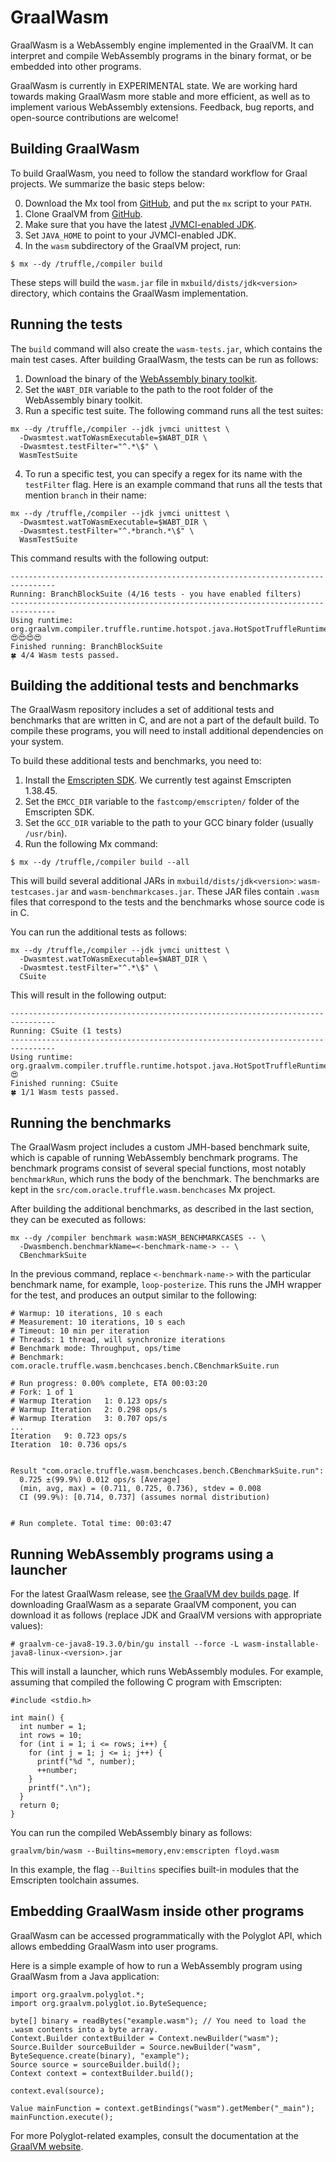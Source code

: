 
# GraalWasm

GraalWasm is a WebAssembly engine implemented in the GraalVM.
It can interpret and compile WebAssembly programs in the binary format,
or be embedded into other programs.

GraalWasm is currently in EXPERIMENTAL state.
We are working hard towards making GraalWasm more stable and more efficient,
as well as to implement various WebAssembly extensions.
Feedback, bug reports, and open-source contributions are welcome!


## Building GraalWasm

To build GraalWasm, you need to follow the standard workflow for Graal projects.
We summarize the basic steps below:

0. Download the Mx tool from [GitHub](https://github.com/graalvm/mx), and put the `mx` script to your `PATH`.
1. Clone GraalVM from [GitHub](https://github.com/oracle/graal).
2. Make sure that you have the latest [JVMCI-enabled JDK](https://github.com/graalvm/openjdk8-jvmci-builder).
3. Set `JAVA_HOME` to point to your JVMCI-enabled JDK.
4. In the `wasm` subdirectory of the GraalVM project, run:

```
$ mx --dy /truffle,/compiler build
```

These steps will build the `wasm.jar` file in `mxbuild/dists/jdk<version>` directory,
which contains the GraalWasm implementation.


## Running the tests

The `build` command will also create the `wasm-tests.jar`, which contains the main test cases.
After building GraalWasm, the tests can be run as follows:

1. Download the binary of the [WebAssembly binary toolkit](https://github.com/WebAssembly/wabt).
2. Set the `WABT_DIR` variable to the path to the root folder of the WebAssembly binary toolkit.
3. Run a specific test suite. The following command runs all the test suites:

```
mx --dy /truffle,/compiler --jdk jvmci unittest \
  -Dwasmtest.watToWasmExecutable=$WABT_DIR \
  -Dwasmtest.testFilter="^.*\$" \
  WasmTestSuite
```

4. To run a specific test, you can specify a regex for its name with the `testFilter` flag.
   Here is an example command that runs all the tests that mention `branch` in their name:

```
mx --dy /truffle,/compiler --jdk jvmci unittest \
  -Dwasmtest.watToWasmExecutable=$WABT_DIR \
  -Dwasmtest.testFilter="^.*branch.*\$" \
  WasmTestSuite
```

This command results with the following output:

```
--------------------------------------------------------------------------------
Running: BranchBlockSuite (4/16 tests - you have enabled filters)
--------------------------------------------------------------------------------
Using runtime: org.graalvm.compiler.truffle.runtime.hotspot.java.HotSpotTruffleRuntime@7b1d7fff
😍😍😍😍                                       
Finished running: BranchBlockSuite
🍀 4/4 Wasm tests passed.
```


## Building the additional tests and benchmarks

The GraalWasm repository includes a set of additional tests and benchmarks
that are written in C, and are not a part of the default build.
To compile these programs, you will need to install additional dependencies on your system.

To build these additional tests and benchmarks, you need to:

1. Install the [Emscripten SDK]( https://github.com/emscripten-core/emsdk).
   We currently test against Emscripten 1.38.45.
2. Set the `EMCC_DIR` variable to the `fastcomp/emscripten/` folder of the Emscripten SDK.
2. Set the `GCC_DIR` variable to the path to your GCC binary folder (usually `/usr/bin`).
3. Run the following Mx command:

```
$ mx --dy /truffle,/compiler build --all
```

This will build several additional JARs in `mxbuild/dists/jdk<version>`:
`wasm-testcases.jar` and `wasm-benchmarkcases.jar`.
These JAR files contain `.wasm` files that correspond to the tests and the benchmarks
whose source code is in C.

You can run the additional tests as follows:

```
mx --dy /truffle,/compiler --jdk jvmci unittest \
  -Dwasmtest.watToWasmExecutable=$WABT_DIR \
  -Dwasmtest.testFilter="^.*\$" \
  CSuite
```

This will result in the following output:

```
--------------------------------------------------------------------------------
Running: CSuite (1 tests)
--------------------------------------------------------------------------------
Using runtime: org.graalvm.compiler.truffle.runtime.hotspot.java.HotSpotTruffleRuntime@368239c8
😍                 
Finished running: CSuite
🍀 1/1 Wasm tests passed.
```


## Running the benchmarks

The GraalWasm project includes a custom JMH-based benchmark suite,
which is capable of running WebAssembly benchmark programs.
The benchmark programs consist of several special functions,
most notably `benchmarkRun`, which runs the body of the benchmark.
The benchmarks are kept in the `src/com.oracle.truffle.wasm.benchcases` Mx project.

After building the additional benchmarks, as described in the last section,
they can be executed as follows:

```
mx --dy /compiler benchmark wasm:WASM_BENCHMARKCASES -- \
  -Dwasmbench.benchmarkName=<-benchmark-name-> -- \
  CBenchmarkSuite
```

In the previous command, replace `<-benchmark-name->` with the particular benchmark name,
for example, `loop-posterize`.
This runs the JMH wrapper for the test, and produces an output similar to the following:

```
# Warmup: 10 iterations, 10 s each
# Measurement: 10 iterations, 10 s each
# Timeout: 10 min per iteration
# Threads: 1 thread, will synchronize iterations
# Benchmark mode: Throughput, ops/time
# Benchmark: com.oracle.truffle.wasm.benchcases.bench.CBenchmarkSuite.run

# Run progress: 0.00% complete, ETA 00:03:20
# Fork: 1 of 1
# Warmup Iteration   1: 0.123 ops/s
# Warmup Iteration   2: 0.298 ops/s
# Warmup Iteration   3: 0.707 ops/s
...
Iteration   9: 0.723 ops/s
Iteration  10: 0.736 ops/s


Result "com.oracle.truffle.wasm.benchcases.bench.CBenchmarkSuite.run":
  0.725 ±(99.9%) 0.012 ops/s [Average]
  (min, avg, max) = (0.711, 0.725, 0.736), stdev = 0.008
  CI (99.9%): [0.714, 0.737] (assumes normal distribution)


# Run complete. Total time: 00:03:47
```


## Running WebAssembly programs using a launcher

For the latest GraalWasm release, see
[the GraalVM dev builds page](https://github.com/graalvm/graalvm-ce-dev-builds/releases).
If downloading GraalWasm as a separate GraalVM component,
you can download it as follows (replace JDK and GraalVM versions with appropriate values):

```
# graalvm-ce-java8-19.3.0/bin/gu install --force -L wasm-installable-java8-linux-<version>.jar
```

This will install a launcher, which runs WebAssembly modules.
For example, assuming that compiled the following C program with Emscripten:

```
#include <stdio.h>

int main() {
  int number = 1;
  int rows = 10;
  for (int i = 1; i <= rows; i++) {
    for (int j = 1; j <= i; j++) {
      printf("%d ", number);
      ++number;
    }
    printf(".\n");
  }
  return 0;
}
```

You can run the compiled WebAssembly binary as follows:

```
graalvm/bin/wasm --Builtins=memory,env:emscripten floyd.wasm
```

In this example, the flag `--Builtins` specifies built-in modules
that the Emscripten toolchain assumes.


## Embedding GraalWasm inside other programs

GraalWasm can be accessed programmatically with the Polyglot API,
which allows embedding GraalWasm into user programs.

Here is a simple example of how to run a WebAssembly program using GraalWasm
from a Java application:

```
import org.graalvm.polyglot.*;
import org.graalvm.polyglot.io.ByteSequence;

byte[] binary = readBytes("example.wasm"); // You need to load the .wasm contents into a byte array.
Context.Builder contextBuilder = Context.newBuilder("wasm");
Source.Builder sourceBuilder = Source.newBuilder("wasm", ByteSequence.create(binary), "example");
Source source = sourceBuilder.build();
Context context = contextBuilder.build();

context.eval(source);

Value mainFunction = context.getBindings("wasm").getMember("_main");
mainFunction.execute();
```

For more Polyglot-related examples, consult the documentation at the
[GraalVM website](https://www.graalvm.org/docs/reference-manual/polyglot/).

